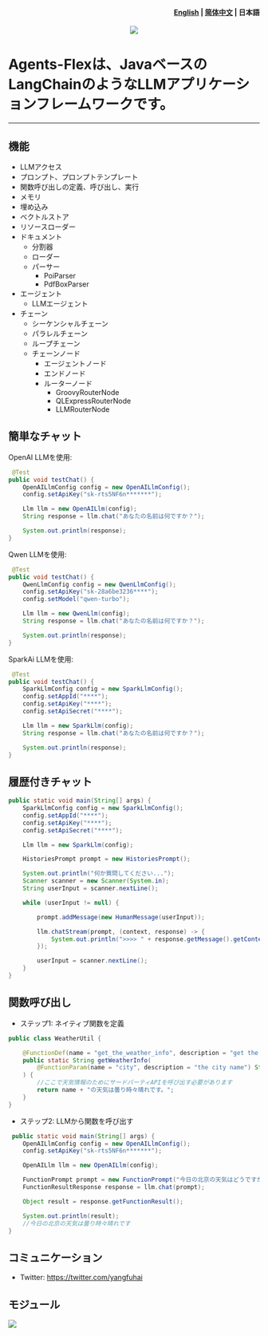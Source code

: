 <h4 align="right"><a href="./readme.md">English</a> | <a href="./readme_zh.md">简体中文</a> | <strong>日本語</strong></h4>

<p align="center">
    <img src="./docs/assets/images/banner.png"/>
</p>


# Agents-Flexは、JavaベースのLangChainのようなLLMアプリケーションフレームワークです。

---

## 機能

- LLMアクセス
- プロンプト、プロンプトテンプレート
- 関数呼び出しの定義、呼び出し、実行
- メモリ
- 埋め込み
- ベクトルストア
- リソースローダー
- ドキュメント
  - 分割器
  - ローダー
  - パーサー
    - PoiParser
    - PdfBoxParser
- エージェント
  - LLMエージェント
- チェーン
  - シーケンシャルチェーン
  - パラレルチェーン
  - ループチェーン
  - チェーンノード
    - エージェントノード
    - エンドノード
    - ルーターノード
      - GroovyRouterNode
      - QLExpressRouterNode
      - LLMRouterNode

## 簡単なチャット

OpenAI LLMを使用:

```java
 @Test
public void testChat() {
    OpenAILlmConfig config = new OpenAILlmConfig();
    config.setApiKey("sk-rts5NF6n*******");

    Llm llm = new OpenAILlm(config);
    String response = llm.chat("あなたの名前は何ですか？");

    System.out.println(response);
}
```


Qwen LLMを使用:

```java
 @Test
public void testChat() {
    QwenLlmConfig config = new QwenLlmConfig();
    config.setApiKey("sk-28a6be3236****");
    config.setModel("qwen-turbo");

    Llm llm = new QwenLlm(config);
    String response = llm.chat("あなたの名前は何ですか？");

    System.out.println(response);
}
```


SparkAi LLMを使用:

```java
 @Test
public void testChat() {
    SparkLlmConfig config = new SparkLlmConfig();
    config.setAppId("****");
    config.setApiKey("****");
    config.setApiSecret("****");

    Llm llm = new SparkLlm(config);
    String response = llm.chat("あなたの名前は何ですか？");

    System.out.println(response);
}
```

## 履歴付きチャット


```java
public static void main(String[] args) {
    SparkLlmConfig config = new SparkLlmConfig();
    config.setAppId("****");
    config.setApiKey("****");
    config.setApiSecret("****");

    Llm llm = new SparkLlm(config);

    HistoriesPrompt prompt = new HistoriesPrompt();

    System.out.println("何か質問してください...");
    Scanner scanner = new Scanner(System.in);
    String userInput = scanner.nextLine();

    while (userInput != null) {

        prompt.addMessage(new HumanMessage(userInput));

        llm.chatStream(prompt, (context, response) -> {
            System.out.println(">>>> " + response.getMessage().getContent());
        });

        userInput = scanner.nextLine();
    }
}
```

## 関数呼び出し

- ステップ1: ネイティブ関数を定義

```java
public class WeatherUtil {

    @FunctionDef(name = "get_the_weather_info", description = "get the weather info")
    public static String getWeatherInfo(
        @FunctionParam(name = "city", description = "the city name") String name
    ) {
        //ここで天気情報のためにサードパーティAPIを呼び出す必要があります
        return name + "の天気は曇り時々晴れです。";
    }
}

```

- ステップ2: LLMから関数を呼び出す

```java
 public static void main(String[] args) {
    OpenAILlmConfig config = new OpenAILlmConfig();
    config.setApiKey("sk-rts5NF6n*******");

    OpenAILlm llm = new OpenAILlm(config);

    FunctionPrompt prompt = new FunctionPrompt("今日の北京の天気はどうですか？", WeatherUtil.class);
    FunctionResultResponse response = llm.chat(prompt);

    Object result = response.getFunctionResult();

    System.out.println(result);
    //今日の北京の天気は曇り時々晴れです
}
```


## コミュニケーション

- Twitter: https://twitter.com/yangfuhai

## モジュール

![](./docs/assets/images/modules.jpg)
